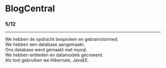 # BlogCentral

<h3> 5/12 </h3>
<hr>
We hebben de opdracht besproken en gebrainstormed.<br>
We hebben een database aangemaakt.<br>
Ons database werd gemaakt met mysql.<br>
We hebben entiteiten en datamodels gecreeerd.<br>
Als tool gebruiken we Hibernate, JavaEE.<br>
